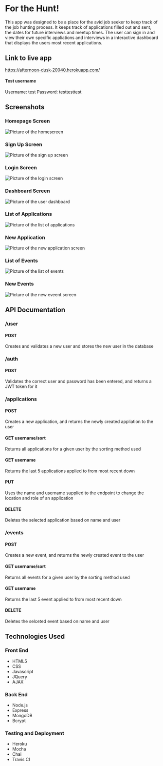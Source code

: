 <h1>For the Hunt!</h1>

This app was designed to be a place for the avid job seeker to keep track of the job hunting process. It keeps track of applications filled out and sent, the dates for future interviews and meetup times. The user can sign in and view their own 
specific appliations and interviews in a interactive dashboard that displays the users most recent applications. 

<h2>Link to live app</h2>

https://afternoon-dusk-20040.herokuapp.com/

<h4>Test username</h4>
Username: test
Password: testtesttest


<h2>Screenshots</h2>

<h3>Homepage Screen </h3>

![Picture of the homescreen](./screenshots/homescreen-screenshot.png)

<h3>Sign Up Screen</h3>

![Picture of the sign up screen](./screenshots/signup-screenshot.png)

<h3>Login Screen </h3>

![Picture of the login screen](./screenshots/login-screenshot.png)

<h3>Dashboard Screen</h3>

![Picture of the user dashboard](./screenshots/dashboard-screenshot.png)

<h3>List of Applications</h3>

![Picture of the list of applications](./screenshots/list-applications-screenshot.png)

<h3>New Application</h3>

![Picture of the new application screen](./screenshots/new-application-screenshot.png)

<h3>List of Events</h3>

![Picture of the list of events](./screenshots/list-events-screenshot.png)

<h3>New Events</h3>

![Picture of the new eveent screen](./screenshots/new-event-screenshot.png)


<h2>API Documentation</h2>

<h3>/user</h3>

<h4>POST</h4>

Creates and validates a new user and stores the new user in the database

<h3>/auth</h3>

<h4>POST</h4>

Validates the correct user and password has been entered, and returns a JWT token for it

<h3>/applications</h3>

<h4>POST</h4>

Creates a new application, and returns the newly created appliation to the user

<h4>GET username/sort</h4>

Returns all applications for a given user by the sorting method used

<h4>GET username</h4>

Returns the last 5 applications applied to from most recent down

<h4>PUT</h4>

Uses the name and username supplied to the endpoint to change the location and role of an application


<h4>DELETE</h4>

Deletes the selected application based on name and user


<h3>/events</h3>

<h4>POST</h4>

Creates a new event, and returns the newly created event to the user

<h4>GET username/sort</h4>

Returns all events for a given user by the sorting method used

<h4>GET username </h4>

Returns the last 5 event applied to from most recent down

<h4>DELETE</h4>

Deletes the selceted event based on name and user


<h2>Technologies Used</h2>


<h3>Front End</h3>
<ul>
	<li>HTML5</li>
	<li>CSS</li>
	<li>Javascript</li>
	<li>JQuery</li>
	<li>AJAX</li>
</ul>

<h3>Back End</h3>

<ul>
	<li>Node.js</li>
	<li>Express</li>
	<li>MongoDB</li>
	<li>Bcrypt</li>
</ul>

<h3>Testing and Deployment</h3>
<ul>
	<li>Heroku</li>
	<li>Mocha</li>
	<li>Chai</li>
	<li>Travis CI</li>
</ul>











